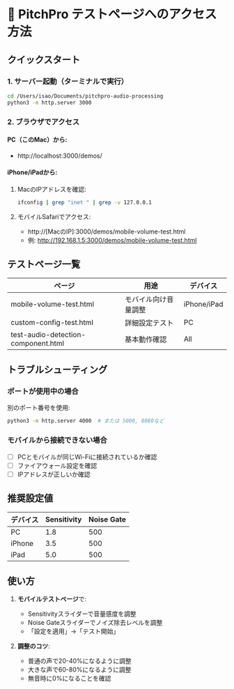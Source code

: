 # 🚀 PitchPro テストページへのアクセス方法

## クイックスタート

### 1. サーバー起動（ターミナルで実行）
```bash
cd /Users/isao/Documents/pitchpro-audio-processing
python3 -m http.server 3000
```

### 2. ブラウザでアクセス

#### PC（このMac）から:
- http://localhost:3000/demos/

#### iPhone/iPadから:
1. MacのIPアドレスを確認:
   ```bash
   ifconfig | grep "inet " | grep -v 127.0.0.1
   ```

2. モバイルSafariでアクセス:
   - http://[MacのIP]:3000/demos/mobile-volume-test.html
   - 例: http://192.168.1.5:3000/demos/mobile-volume-test.html

## テストページ一覧

| ページ | 用途 | デバイス |
|--------|------|----------|
| mobile-volume-test.html | モバイル向け音量調整 | iPhone/iPad |
| custom-config-test.html | 詳細設定テスト | PC |
| test-audio-detection-component.html | 基本動作確認 | All |

## トラブルシューティング

### ポートが使用中の場合
別のポート番号を使用:
```bash
python3 -m http.server 4000  # または 5000, 8080など
```

### モバイルから接続できない場合
- [ ] PCとモバイルが同じWi-Fiに接続されているか確認
- [ ] ファイアウォール設定を確認
- [ ] IPアドレスが正しいか確認

## 推奨設定値

| デバイス | Sensitivity | Noise Gate |
|----------|------------|------------|
| PC | 1.8 | 500 |
| iPhone | 3.5 | 500 |
| iPad | 5.0 | 500 |

## 使い方

1. **モバイルテストページ**で:
   - Sensitivityスライダーで音量感度を調整
   - Noise Gateスライダーでノイズ除去レベルを調整
   - 「設定を適用」→「テスト開始」

2. **調整のコツ**:
   - 普通の声で20-40%になるように調整
   - 大きな声で60-80%になるように調整
   - 無音時に0%になることを確認
